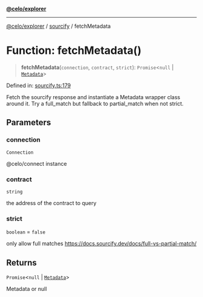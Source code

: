 [**@celo/explorer**](../../README.md)

***

[@celo/explorer](../../README.md) / [sourcify](../README.md) / fetchMetadata

# Function: fetchMetadata()

> **fetchMetadata**(`connection`, `contract`, `strict`): `Promise`\<`null` \| [`Metadata`](../classes/Metadata.md)\>

Defined in: [sourcify.ts:179](https://github.com/celo-org/developer-tooling/blob/master/packages/sdk/explorer/src/sourcify.ts#L179)

Fetch the sourcify response and instantiate a Metadata wrapper class around it.
Try a full_match but fallback to partial_match when not strict.

## Parameters

### connection

`Connection`

@celo/connect instance

### contract

`string`

the address of the contract to query

### strict

`boolean` = `false`

only allow full matches https://docs.sourcify.dev/docs/full-vs-partial-match/

## Returns

`Promise`\<`null` \| [`Metadata`](../classes/Metadata.md)\>

Metadata or null
